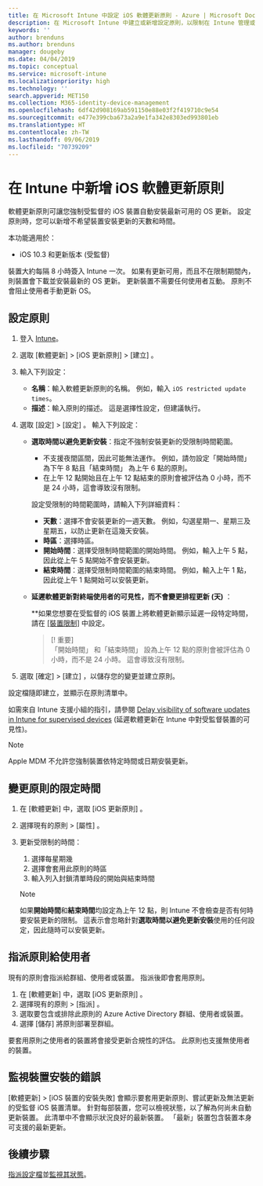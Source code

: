 ```yaml
---
title: 在 Microsoft Intune 中設定 iOS 軟體更新原則 - Azure | Microsoft Docs
description: 在 Microsoft Intune 中建立或新增設定原則，以限制在 Intune 管理或監督的 iOS 裝置上自動安裝軟體更新的時間。 您可以選擇未安裝更新的日期與時間。 您也可以將此原則指派給群組、使用者或裝置，並檢查是否有任何安裝失敗。
keywords: ''
author: brenduns
ms.author: brenduns
manager: dougeby
ms.date: 04/04/2019
ms.topic: conceptual
ms.service: microsoft-intune
ms.localizationpriority: high
ms.technology: ''
search.appverid: MET150
ms.collection: M365-identity-device-management
ms.openlocfilehash: 6df42d908169ab591150e88e03f2f419710c9e54
ms.sourcegitcommit: e477e399cba673a2a9e1fa342e8303ed993801eb
ms.translationtype: HT
ms.contentlocale: zh-TW
ms.lasthandoff: 09/06/2019
ms.locfileid: "70739209"
---
```

# <a name="add-ios-software-update-policies-in-intune"></a>在 Intune 中新增 iOS 軟體更新原則

軟體更新原則可讓您強制受監督的 iOS 裝置自動安裝最新可用的 OS 更新。 設定原則時，您可以新增不希望裝置安裝更新的天數和時間。 

本功能適用於：

- iOS 10.3 和更新版本 (受監督)

裝置大約每隔 8 小時簽入 Intune 一次。 如果有更新可用，而且不在限制期間內，則裝置會下載並安裝最新的 OS 更新。 更新裝置不需要任何使用者互動。 原則不會阻止使用者手動更新 OS。

## <a name="configure-the-policy"></a>設定原則

1. 登入 [Intune](https://go.microsoft.com/fwlink/?linkid=2090973)。
2. 選取 [軟體更新]   > [iOS 更新原則]   > [建立]  。
3. 輸入下列設定：

    - **名稱**：輸入軟體更新原則的名稱。 例如，輸入 `iOS restricted update times`。
    - **描述**：輸入原則的描述。 這是選擇性設定，但建議執行。

4. 選取 [設定] > [設定]  。 輸入下列設定：

    - **選取時間以避免更新安裝**：指定不強制安裝更新的受限制時間範圍。 
      - 不支援夜間區間，因此可能無法運作。 例如，請勿設定「開始時間」  為下午 8 點且「結束時間」  為上午 6 點的原則。
      - 在上午 12 點開始且在上午 12 點結束的原則會被評估為 0 小時，而不是 24 小時，這會導致沒有限制。

      設定受限制的時間範圍時，請輸入下列詳細資料：

      - **天數**：選擇不會安裝更新的一週天數。 例如，勾選星期一、星期三及星期五，以防止更新在這幾天安裝。
      - **時區**：選擇時區。
      - **開始時間**：選擇受限制時間範圍的開始時間。 例如，輸入上午 5 點，因此從上午 5 點開始不會安裝更新。
      - **結束時間**：選擇受限制時間範圍的結束時間。 例如，輸入上午 1 點，因此從上午 1 點開始可以安裝更新。

    - **延遲軟體更新對終端使用者的可見性，而不會變更排程更新 (天)** ： 

      **如果您想要在受監督的 iOS 裝置上將軟體更新顯示延遲一段特定時間，請在 [[裝置限制]](device-restrictions-ios.md#general) 中設定。
     
      > [! 重要]  
      > 「開始時間」  和「結束時間」  設為上午 12 點的原則會被評估為 0 小時，而不是 24 小時。 這會導致沒有限制。  

5. 選取 [確定]   > [建立]  ，以儲存您的變更並建立原則。

設定檔隨即建立，並顯示在原則清單中。

如需來自 Intune 支援小組的指引，請參閱 [Delay visibility of software updates in Intune for supervised devices](https://techcommunity.microsoft.com/t5/Intune-Customer-Success/Delaying-visibility-of-software-updates-in-Intune-for-supervised/ba-p/345753) (延遲軟體更新在 Intune 中對受監督裝置的可見性)。

> [!NOTE]
> Apple MDM 不允許您強制裝置依特定時間或日期安裝更新。

## <a name="change-the-restricted-times-for-the-policy"></a>變更原則的限定時間

1. 在 [軟體更新]  中，選取 [iOS 更新原則]  。
2. 選擇現有的原則 > [屬性]  。
3. 更新受限制的時間：

    1. 選擇每星期幾
    2. 選擇會套用此原則的時區
    3. 輸入列入封鎖清單時段的開始與結束時間

    > [!NOTE]
    > 如果**開始時間**和**結束時間**均設定為上午 12 點，則 Intune 不會檢查是否有何時要安裝更新的限制。 這表示會忽略針對**選取時間以避免更新安裝**使用的任何設定，因此隨時可以安裝更新。  

## <a name="assign-the-policy-to-users"></a>指派原則給使用者

現有的原則會指派給群組、使用者或裝置。 指派後即會套用原則。

1. 在 [軟體更新]  中，選取 [iOS 更新原則]  。
2. 選擇現有的原則 > [指派]  。 
3. 選取要包含或排除此原則的 Azure Active Directory 群組、使用者或裝置。
4. 選擇 [儲存]  將原則部署至群組。

要套用原則之使用者的裝置將會接受更新合規性的評估。 此原則也支援無使用者的裝置。

## <a name="monitor-device-installation-failures"></a>監視裝置安裝的錯誤
<!-- 1352223 -->
[軟體更新]   > [iOS 裝置的安裝失敗]  會顯示要套用更新原則、嘗試更新及無法更新的受監督 iOS 裝置清單。 針對每部裝置，您可以檢視狀態，以了解為何尚未自動更新裝置。 此清單中不會顯示狀況良好的最新裝置。 「最新」裝置包含裝置本身可支援的最新更新。

## <a name="next-steps"></a>後續步驟

[指派設定檔](device-profile-assign.md)並[監視其狀態](device-profile-monitor.md)。
